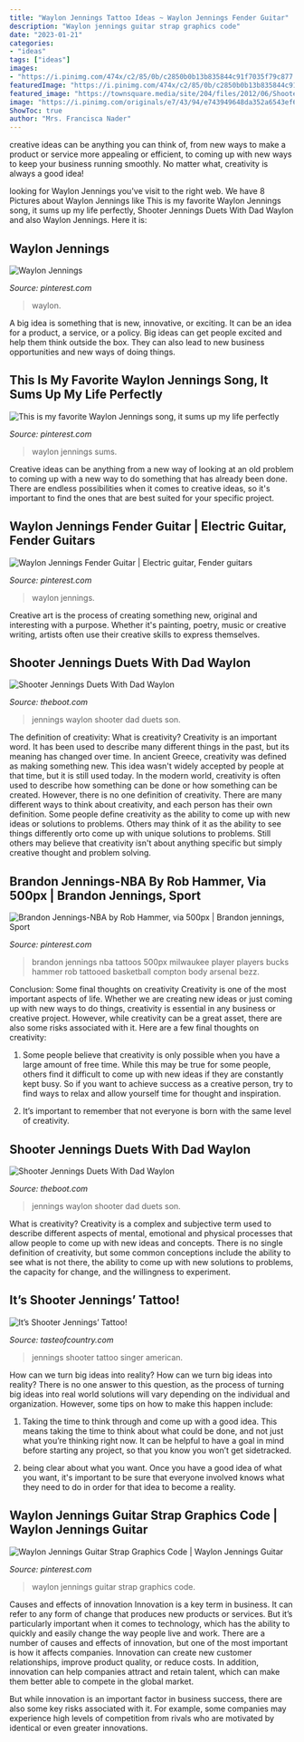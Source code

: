 ```yaml
---
title: "Waylon Jennings Tattoo Ideas ~ Waylon Jennings Fender Guitar"
description: "Waylon jennings guitar strap graphics code"
date: "2023-01-21"
categories:
- "ideas"
tags: ["ideas"]
images:
- "https://i.pinimg.com/474x/c2/85/0b/c2850b0b13b835844c91f7035f79c877.jpg"
featuredImage: "https://i.pinimg.com/474x/c2/85/0b/c2850b0b13b835844c91f7035f79c877.jpg"
featured_image: "https://townsquare.media/site/204/files/2012/06/Shooters-Tattoo.jpg?w=600&amp;h=0&amp;zc=1&amp;s=0&amp;a=t&amp;q=89"
image: "https://i.pinimg.com/originals/e7/43/94/e743949648da352a6543ef61fe03687a.jpg"
ShowToc: true
author: "Mrs. Francisca Nader"
---
```



creative ideas can be anything you can think of, from new ways to make a product or service more appealing or efficient, to coming up with new ways to keep your business running smoothly. No matter what, creativity is always a good idea!

	

		
looking for Waylon Jennings you've visit to the right web. We have 8 Pictures about Waylon Jennings like This is my favorite Waylon Jennings song, it sums up my life perfectly, Shooter Jennings Duets With Dad Waylon and also Waylon Jennings. Here it is:
		
    
## Waylon Jennings

<img loading=lazy src="https://i.pinimg.com/474x/c2/85/0b/c2850b0b13b835844c91f7035f79c877.jpg" onerror="this.onerror=null;this.src='https://tse3.mm.bing.net/th?id=OIP.Qa7u2SZx8WMO8lvjNeBjhQAAAA&amp;pid=15.1';" alt="Waylon Jennings">

_Source: pinterest.com_

>waylon. 

	

A big idea is something that is new, innovative, or exciting. It can be an idea for a product, a service, or a policy. Big ideas can get people excited and help them think outside the box. They can also lead to new business opportunities and new ways of doing things.

    
## This Is My Favorite Waylon Jennings Song, It Sums Up My Life Perfectly

<img loading=lazy src="https://i.pinimg.com/1200x/9f/7c/65/9f7c65f90fb71017ef7d9f39581d9812.jpg" onerror="this.onerror=null;this.src='https://tse4.mm.bing.net/th?id=OIP.JygRVkUUFkMP2QX9nBw4dwHaFj&amp;pid=15.1';" alt="This is my favorite Waylon Jennings song, it sums up my life perfectly">

_Source: pinterest.com_

>waylon jennings sums. 

	

Creative ideas can be anything from a new way of looking at an old problem to coming up with a new way to do something that has already been done. There are endless possibilities when it comes to creative ideas, so it's important to find the ones that are best suited for your specific project.

    
## Waylon Jennings Fender Guitar | Electric Guitar, Fender Guitars

<img loading=lazy src="https://i.pinimg.com/originals/ba/09/1a/ba091ae6c50df7e60d2eb5fcdccb335b.jpg" onerror="this.onerror=null;this.src='https://tse2.mm.bing.net/th?id=OIP.OWR3sHZ_zgYkFuhOOvpSTAHaLI&amp;pid=15.1';" alt="Waylon Jennings Fender Guitar | Electric guitar, Fender guitars">

_Source: pinterest.com_

>waylon jennings. 

	

Creative art is the process of creating something new, original and interesting with a purpose. Whether it's painting, poetry, music or creative writing, artists often use their creative skills to express themselves.

    
## Shooter Jennings Duets With Dad Waylon

<img loading=lazy src="https://townsquare.media/site/623/files/2008/07/jennings.jpg?w=600&amp;h=0&amp;zc=1&amp;s=0&amp;a=t&amp;q=89" onerror="this.onerror=null;this.src='https://tse2.mm.bing.net/th?id=OIP.tUg8_FDH92ZrJTtZwYedCQHaIV&amp;pid=15.1';" alt="Shooter Jennings Duets With Dad Waylon">

_Source: theboot.com_

>jennings waylon shooter dad duets son. 

	

The definition of creativity: What is creativity?
Creativity is an important word. It has been used to describe many different things in the past, but its meaning has changed over time. In ancient Greece, creativity was defined as making something new. This idea wasn't widely accepted by people at that time, but it is still used today. In the modern world, creativity is often used to describe how something can be done or how something can be created. However, there is no one definition of creativity. There are many different ways to think about creativity, and each person has their own definition. Some people define creativity as the ability to come up with new ideas or solutions to problems. Others may think of it as the ability to see things differently orto come up with unique solutions to problems. Still others may believe that creativity isn't about anything specific but simply creative thought and problem solving.

    
## Brandon Jennings-NBA By Rob Hammer, Via 500px | Brandon Jennings, Sport

<img loading=lazy src="https://i.pinimg.com/originals/e7/43/94/e743949648da352a6543ef61fe03687a.jpg" onerror="this.onerror=null;this.src='https://tse2.mm.bing.net/th?id=OIP._DpobeYy3aqIQ1vIyvHZyQHaLI&amp;pid=15.1';" alt="Brandon Jennings-NBA by Rob Hammer, via 500px | Brandon jennings, Sport">

_Source: pinterest.com_

>brandon jennings nba tattoos 500px milwaukee player players bucks hammer rob tattooed basketball compton body arsenal bezz. 

	

Conclusion: Some final thoughts on creativity
Creativity is one of the most important aspects of life. Whether we are creating new ideas or just coming up with new ways to do things, creativity is essential in any business or creative project. However, while creativity can be a great asset, there are also some risks associated with it. Here are a few final thoughts on creativity: 
1. Some people believe that creativity is only possible when you have a large amount of free time. While this may be true for some people, others find it difficult to come up with new ideas if they are constantly kept busy. So if you want to achieve success as a creative person, try to find ways to relax and allow yourself time for thought and inspiration. 

2. It’s important to remember that not everyone is born with the same level of creativity.

    
## Shooter Jennings Duets With Dad Waylon

<img loading=lazy src="http://wac.450f.edgecastcdn.net/80450F/theboot.com/files/2008/07/jennings.jpg?w=600&amp;h=0&amp;zc=1&amp;s=0&amp;a=t&amp;q=89" onerror="this.onerror=null;this.src='https://tse4.mm.bing.net/th?id=OIP.ATWgi8fuNmjzPtEc4Q645gHaIV&amp;pid=15.1';" alt="Shooter Jennings Duets With Dad Waylon">

_Source: theboot.com_

>jennings waylon shooter dad duets son. 

	

What is creativity?
Creativity is a complex and subjective term used to describe different aspects of mental, emotional and physical processes that allow people to come up with new ideas and concepts. There is no single definition of creativity, but some common conceptions include the ability to see what is not there, the ability to come up with new solutions to problems, the capacity for change, and the willingness to experiment.

    
## It’s Shooter Jennings’ Tattoo!

<img loading=lazy src="https://townsquare.media/site/204/files/2012/06/Shooters-Tattoo.jpg?w=600&amp;h=0&amp;zc=1&amp;s=0&amp;a=t&amp;q=89" onerror="this.onerror=null;this.src='https://tse3.mm.bing.net/th?id=OIP.e_EL7s8KUOS7ceelu7jq0AHaE8&amp;pid=15.1';" alt="It’s Shooter Jennings’ Tattoo!">

_Source: tasteofcountry.com_

>jennings shooter tattoo singer american. 

	

How can we turn big ideas into reality?
How can we turn big ideas into reality? There is no one answer to this question, as the process of turning big ideas into real world solutions will vary depending on the individual and organization. However, some tips on how to make this happen include:
1) Taking the time to think through and come up with a good idea. This means taking the time to think about what could be done, and not just what you’re thinking right now. It can be helpful to have a goal in mind before starting any project, so that you know you won’t get sidetracked.

2) being clear about what you want. Once you have a good idea of what you want, it's important to be sure that everyone involved knows what they need to do in order for that idea to become a reality.

    
## Waylon Jennings Guitar Strap Graphics Code | Waylon Jennings Guitar

<img loading=lazy src="https://i.pinimg.com/736x/de/35/cb/de35cb902f8d621be0034d25ce59e7d8--waylon-jennings-guitar-straps.jpg" onerror="this.onerror=null;this.src='https://tse4.mm.bing.net/th?id=OIP.4OzC8Wm5EU4__U4eJQHmSQDhEs&amp;pid=15.1';" alt="Waylon Jennings Guitar Strap Graphics Code | Waylon Jennings Guitar">

_Source: pinterest.com_

>waylon jennings guitar strap graphics code. 

	

Causes and effects of innovation
Innovation is a key term in business. It can refer to any form of change that produces new products or services. But it’s particularly important when it comes to technology, which has the ability to quickly and easily change the way people live and work.
There are a number of causes and effects of innovation, but one of the most important is how it affects companies. Innovation can create new customer relationships, improve product quality, or reduce costs. In addition, innovation can help companies attract and retain talent, which can make them better able to compete in the global market.

But while innovation is an important factor in business success, there are also some key risks associated with it. For example, some companies may experience high levels of competition from rivals who are motivated by identical or even greater innovations.

